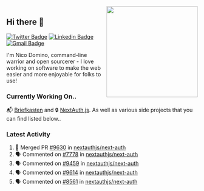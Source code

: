<img align="right" src="https://user-images.githubusercontent.com/7415984/172472491-91b16eac-fa22-4ecf-92df-d687139fd1f9.gif" width="240" />

## Hi there 👋

[![Twitter Badge](https://img.shields.io/badge/-@ndom91-1ca0f1?style=flat-square&labelColor=1ca0f1&logo=twitter&logoColor=white&link=https://twitter.com/ndom91)](https://twitter.com/ndom91) [![Linkedin Badge](https://img.shields.io/badge/-ndom91-blue?style=flat-square&logo=Linkedin&logoColor=white&link=https://www.linkedin.com/in/ndom91/)](https://www.linkedin.com/in/ndom91/) [![Gmail Badge](https://img.shields.io/badge/-yo@ndo.dev-c14438?style=flat-square&logo=mail.ru&logoColor=white&link=mailto:yo@ndo.dev)](mailto:yo@ndo.dev)

I'm Nico Domino, command-line warrior and open sourcerer - I love working on software to make the web easier and more enjoyable for folks to use! 

### Currently Working On..

📬 [Briefkasten](https://briefkastenhq.com) and 🔒 [NextAuth.js](https://github.com/nextauthjs/next-auth). As well as various side projects that you can find listed below..

<!--START_SECTION_PROFILE_VIEWS:readme-info-->
<!--END_SECTION_PROFILE_VIEWS:readme-info-->

<!--START_SECTION_DAILY_COMMIT:readme-info-->
<!--END_SECTION_DAILY_COMMIT:readme-info-->

<!--START_SECTION_WEEKLY_COMMIT:readme-info-->
<!--END_SECTION_WEEKLY_COMMIT:readme-info-->

### Latest Activity

<!--START_SECTION:activity-->
1. 🎉 Merged PR [#9630](https://github.com/nextauthjs/next-auth/pull/9630) in [nextauthjs/next-auth](https://github.com/nextauthjs/next-auth)
2. 🗣 Commented on [#7778](https://github.com/nextauthjs/next-auth/pull/7778#issuecomment-1889881963) in [nextauthjs/next-auth](https://github.com/nextauthjs/next-auth)
3. 🗣 Commented on [#9459](https://github.com/nextauthjs/next-auth/pull/9459#issuecomment-1889880237) in [nextauthjs/next-auth](https://github.com/nextauthjs/next-auth)
4. 🗣 Commented on [#9614](https://github.com/nextauthjs/next-auth/pull/9614#issuecomment-1889869368) in [nextauthjs/next-auth](https://github.com/nextauthjs/next-auth)
5. 🗣 Commented on [#8561](https://github.com/nextauthjs/next-auth/pull/8561#issuecomment-1889865112) in [nextauthjs/next-auth](https://github.com/nextauthjs/next-auth)
<!--END_SECTION:activity-->
